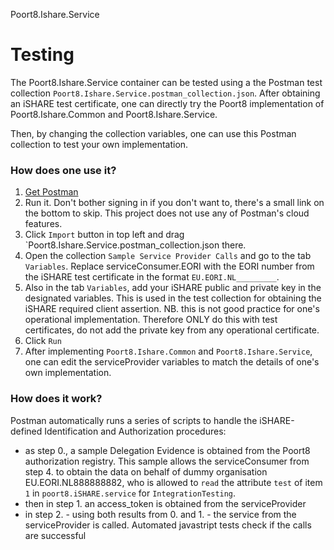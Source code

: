 Poort8.Ishare.Service


# Testing

The Poort8.Ishare.Service container can be tested using a the Postman test collection `Poort8.Ishare.Service.postman_collection.json`. After obtaining an iSHARE test certificate, one can directly try the Poort8 implementation of Poort8.Ishare.Common and Poort8.Ishare.Service.

Then, by changing the collection variables, one can use this Postman collection to test your own implementation.


### How does one use it?

1. [Get Postman](https://www.getpostman.com/apps)
2. Run it. Don't bother signing in if you don't want to, there's a small link on the bottom to skip. This project does not use any of Postman's cloud features.
3. Click `Import` button in top left and drag `Poort8.Ishare.Service.postman_collection.json there.
4. Open the collection `Sample Service Provider Calls` and go to the tab `Variables`. Replace serviceConsumer.EORI with the EORI number from the iSHARE test certificate in the format `EU.EORI.NL_________`.
5. Also in the tab `Variables`, add your iSHARE public and private key in the designated variables. This is used in the test collection for obtaining the iSHARE required client assertion. NB. this is not good practice for one's operational implementation. Therefore ONLY do this with test certificates, do not add the private key from any operational certificate. 
6. Click `Run`
7. After implementing `Poort8.Ishare.Common` and `Poort8.Ishare.Service`, one can edit the serviceProvider variables to match the details of one's own implementation.

### How does it work?

Postman automatically runs a series of scripts to handle the iSHARE-defined Identification and Authorization procedures:
- as step 0., a sample Delegation Evidence is obtained from the Poort8 authorization registry. This sample allows the serviceConsumer from step 4. to obtain the data on behalf of dummy organisation EU.EORI.NL888888882, who is allowed to `read` the attribute `test` of item `1` in `poort8.iSHARE.service` for `IntegrationTesting`.
- then in step 1. an access_token is obtained from the serviceProvider
- in step 2. - using both results from 0. and 1. - the service from the serviceProvider is called.
Automated javastript tests check if the calls are successful
